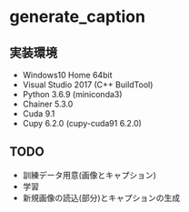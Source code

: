 # generate_caption

## 実装環境
- Windows10 Home 64bit
- Visual Studio 2017 (C++ BuildTool)
- Python 3.6.9 (miniconda3)
- Chainer 5.3.0
- Cuda 9.1
- Cupy 6.2.0 (cupy-cuda91 6.2.0)

## TODO
- 訓練データ用意(画像とキャプション)
- 学習
- 新規画像の読込(部分)とキャプションの生成